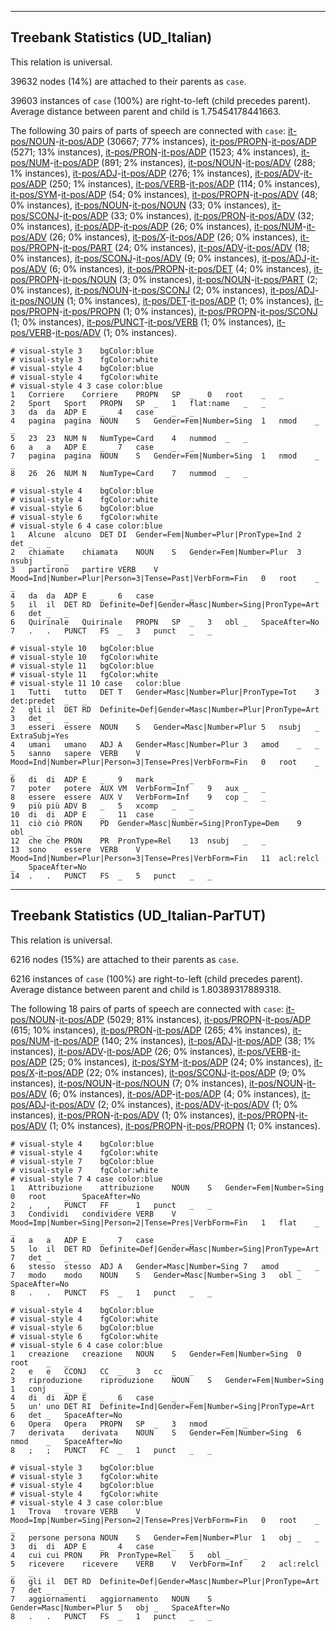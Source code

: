 

--------------------------------------------------------------------------------

## Treebank Statistics (UD_Italian)

This relation is universal.

39632 nodes (14%) are attached to their parents as `case`.

39603 instances of `case` (100%) are right-to-left (child precedes parent).
Average distance between parent and child is 1.75454178441663.

The following 30 pairs of parts of speech are connected with `case`: [it-pos/NOUN]()-[it-pos/ADP]() (30667; 77% instances), [it-pos/PROPN]()-[it-pos/ADP]() (5271; 13% instances), [it-pos/PRON]()-[it-pos/ADP]() (1523; 4% instances), [it-pos/NUM]()-[it-pos/ADP]() (891; 2% instances), [it-pos/NOUN]()-[it-pos/ADV]() (288; 1% instances), [it-pos/ADJ]()-[it-pos/ADP]() (276; 1% instances), [it-pos/ADV]()-[it-pos/ADP]() (250; 1% instances), [it-pos/VERB]()-[it-pos/ADP]() (114; 0% instances), [it-pos/SYM]()-[it-pos/ADP]() (54; 0% instances), [it-pos/PROPN]()-[it-pos/ADV]() (48; 0% instances), [it-pos/NOUN]()-[it-pos/NOUN]() (33; 0% instances), [it-pos/SCONJ]()-[it-pos/ADP]() (33; 0% instances), [it-pos/PRON]()-[it-pos/ADV]() (32; 0% instances), [it-pos/ADP]()-[it-pos/ADP]() (26; 0% instances), [it-pos/NUM]()-[it-pos/ADV]() (26; 0% instances), [it-pos/X]()-[it-pos/ADP]() (26; 0% instances), [it-pos/PROPN]()-[it-pos/PART]() (24; 0% instances), [it-pos/ADV]()-[it-pos/ADV]() (18; 0% instances), [it-pos/SCONJ]()-[it-pos/ADV]() (9; 0% instances), [it-pos/ADJ]()-[it-pos/ADV]() (6; 0% instances), [it-pos/PROPN]()-[it-pos/DET]() (4; 0% instances), [it-pos/PROPN]()-[it-pos/NOUN]() (3; 0% instances), [it-pos/NOUN]()-[it-pos/PART]() (2; 0% instances), [it-pos/NOUN]()-[it-pos/SCONJ]() (2; 0% instances), [it-pos/ADJ]()-[it-pos/NOUN]() (1; 0% instances), [it-pos/DET]()-[it-pos/ADP]() (1; 0% instances), [it-pos/PROPN]()-[it-pos/PROPN]() (1; 0% instances), [it-pos/PROPN]()-[it-pos/SCONJ]() (1; 0% instances), [it-pos/PUNCT]()-[it-pos/VERB]() (1; 0% instances), [it-pos/VERB]()-[it-pos/ADV]() (1; 0% instances).


~~~ conllu
# visual-style 3	bgColor:blue
# visual-style 3	fgColor:white
# visual-style 4	bgColor:blue
# visual-style 4	fgColor:white
# visual-style 4 3 case	color:blue
1	Corriere	Corriere	PROPN	SP	_	0	root	_	_
2	Sport	Sport	PROPN	SP	_	1	flat:name	_	_
3	da	da	ADP	E	_	4	case	_	_
4	pagina	pagina	NOUN	S	Gender=Fem|Number=Sing	1	nmod	_	_
5	23	23	NUM	N	NumType=Card	4	nummod	_	_
6	a	a	ADP	E	_	7	case	_	_
7	pagina	pagina	NOUN	S	Gender=Fem|Number=Sing	1	nmod	_	_
8	26	26	NUM	N	NumType=Card	7	nummod	_	_

~~~


~~~ conllu
# visual-style 4	bgColor:blue
# visual-style 4	fgColor:white
# visual-style 6	bgColor:blue
# visual-style 6	fgColor:white
# visual-style 6 4 case	color:blue
1	Alcune	alcuno	DET	DI	Gender=Fem|Number=Plur|PronType=Ind	2	det	_	_
2	chiamate	chiamata	NOUN	S	Gender=Fem|Number=Plur	3	nsubj	_	_
3	partirono	partire	VERB	V	Mood=Ind|Number=Plur|Person=3|Tense=Past|VerbForm=Fin	0	root	_	_
4	da	da	ADP	E	_	6	case	_	_
5	il	il	DET	RD	Definite=Def|Gender=Masc|Number=Sing|PronType=Art	6	det	_	_
6	Quirinale	Quirinale	PROPN	SP	_	3	obl	_	SpaceAfter=No
7	.	.	PUNCT	FS	_	3	punct	_	_

~~~


~~~ conllu
# visual-style 10	bgColor:blue
# visual-style 10	fgColor:white
# visual-style 11	bgColor:blue
# visual-style 11	fgColor:white
# visual-style 11 10 case	color:blue
1	Tutti	tutto	DET	T	Gender=Masc|Number=Plur|PronType=Tot	3	det:predet	_	_
2	gli	il	DET	RD	Definite=Def|Gender=Masc|Number=Plur|PronType=Art	3	det	_	_
3	esseri	essere	NOUN	S	Gender=Masc|Number=Plur	5	nsubj	_	ExtraSubj=Yes
4	umani	umano	ADJ	A	Gender=Masc|Number=Plur	3	amod	_	_
5	sanno	sapere	VERB	V	Mood=Ind|Number=Plur|Person=3|Tense=Pres|VerbForm=Fin	0	root	_	_
6	di	di	ADP	E	_	9	mark	_	_
7	poter	potere	AUX	VM	VerbForm=Inf	9	aux	_	_
8	essere	essere	AUX	V	VerbForm=Inf	9	cop	_	_
9	più	più	ADV	B	_	5	xcomp	_	_
10	di	di	ADP	E	_	11	case	_	_
11	ciò	ciò	PRON	PD	Gender=Masc|Number=Sing|PronType=Dem	9	obl	_	_
12	che	che	PRON	PR	PronType=Rel	13	nsubj	_	_
13	sono	essere	VERB	V	Mood=Ind|Number=Plur|Person=3|Tense=Pres|VerbForm=Fin	11	acl:relcl	_	SpaceAfter=No
14	.	.	PUNCT	FS	_	5	punct	_	_

~~~




--------------------------------------------------------------------------------

## Treebank Statistics (UD_Italian-ParTUT)

This relation is universal.

6216 nodes (15%) are attached to their parents as `case`.

6216 instances of `case` (100%) are right-to-left (child precedes parent).
Average distance between parent and child is 1.80389317889318.

The following 18 pairs of parts of speech are connected with `case`: [it-pos/NOUN]()-[it-pos/ADP]() (5029; 81% instances), [it-pos/PROPN]()-[it-pos/ADP]() (615; 10% instances), [it-pos/PRON]()-[it-pos/ADP]() (265; 4% instances), [it-pos/NUM]()-[it-pos/ADP]() (140; 2% instances), [it-pos/ADJ]()-[it-pos/ADP]() (38; 1% instances), [it-pos/ADV]()-[it-pos/ADP]() (26; 0% instances), [it-pos/VERB]()-[it-pos/ADP]() (25; 0% instances), [it-pos/SYM]()-[it-pos/ADP]() (24; 0% instances), [it-pos/X]()-[it-pos/ADP]() (22; 0% instances), [it-pos/SCONJ]()-[it-pos/ADP]() (9; 0% instances), [it-pos/NOUN]()-[it-pos/NOUN]() (7; 0% instances), [it-pos/NOUN]()-[it-pos/ADV]() (6; 0% instances), [it-pos/ADP]()-[it-pos/ADP]() (4; 0% instances), [it-pos/ADJ]()-[it-pos/ADV]() (2; 0% instances), [it-pos/ADV]()-[it-pos/ADV]() (1; 0% instances), [it-pos/PRON]()-[it-pos/ADV]() (1; 0% instances), [it-pos/PROPN]()-[it-pos/ADV]() (1; 0% instances), [it-pos/PROPN]()-[it-pos/PROPN]() (1; 0% instances).


~~~ conllu
# visual-style 4	bgColor:blue
# visual-style 4	fgColor:white
# visual-style 7	bgColor:blue
# visual-style 7	fgColor:white
# visual-style 7 4 case	color:blue
1	Attribuzione	attribuzione	NOUN	S	Gender=Fem|Number=Sing	0	root	_	SpaceAfter=No
2	,	,	PUNCT	FF	_	1	punct	_	_
3	Condividi	condividere	VERB	V	Mood=Imp|Number=Sing|Person=2|Tense=Pres|VerbForm=Fin	1	flat	_	_
4	a	a	ADP	E	_	7	case	_	_
5	lo	il	DET	RD	Definite=Def|Gender=Masc|Number=Sing|PronType=Art	7	det	_	_
6	stesso	stesso	ADJ	A	Gender=Masc|Number=Sing	7	amod	_	_
7	modo	modo	NOUN	S	Gender=Masc|Number=Sing	3	obl	_	SpaceAfter=No
8	.	.	PUNCT	FS	_	1	punct	_	_

~~~


~~~ conllu
# visual-style 4	bgColor:blue
# visual-style 4	fgColor:white
# visual-style 6	bgColor:blue
# visual-style 6	fgColor:white
# visual-style 6 4 case	color:blue
1	creazione	creazione	NOUN	S	Gender=Fem|Number=Sing	0	root	_	_
2	e	e	CCONJ	CC	_	3	cc	_	_
3	riproduzione	riproduzione	NOUN	S	Gender=Fem|Number=Sing	1	conj	_	_
4	di	di	ADP	E	_	6	case	_	_
5	un'	uno	DET	RI	Definite=Ind|Gender=Fem|Number=Sing|PronType=Art	6	det	_	SpaceAfter=No
6	Opera	Opera	PROPN	SP	_	3	nmod	_	_
7	derivata	derivata	NOUN	S	Gender=Fem|Number=Sing	6	nmod	_	SpaceAfter=No
8	;	;	PUNCT	FC	_	1	punct	_	_

~~~


~~~ conllu
# visual-style 3	bgColor:blue
# visual-style 3	fgColor:white
# visual-style 4	bgColor:blue
# visual-style 4	fgColor:white
# visual-style 4 3 case	color:blue
1	Trova	trovare	VERB	V	Mood=Imp|Number=Sing|Person=2|Tense=Pres|VerbForm=Fin	0	root	_	_
2	persone	persona	NOUN	S	Gender=Fem|Number=Plur	1	obj	_	_
3	di	di	ADP	E	_	4	case	_	_
4	cui	cui	PRON	PR	PronType=Rel	5	obl	_	_
5	ricevere	ricevere	VERB	V	VerbForm=Inf	2	acl:relcl	_	_
6	gli	il	DET	RD	Definite=Def|Gender=Masc|Number=Plur|PronType=Art	7	det	_	_
7	aggiornamenti	aggiornamento	NOUN	S	Gender=Masc|Number=Plur	5	obj	_	SpaceAfter=No
8	.	.	PUNCT	FS	_	1	punct	_	_

~~~


